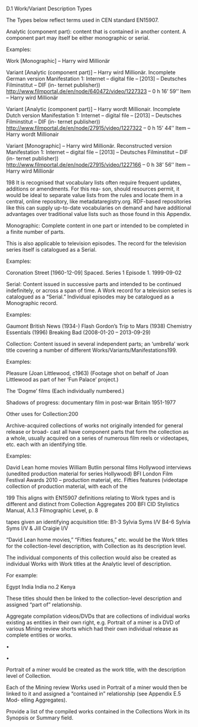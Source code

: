 D.1 Work/Variant Description Types

The Types below reflect terms used in CEN standard EN15907.

Analytic (component part): content that is contained in another content. A component
part may itself be either monographic or serial.

Examples:

Work [Monographic] – Harry wird Millionär

Variant  [Analytic  (component  part)]  –  Harry  wird  Millionär.  Incomplete  German
version
Manifestation 1: Internet – digital file – [2013] – Deutsches Filminstitut – DIF (in-
ternet publisher))
http://www.filmportal.de/en/node/640472/video/1227323 – 0 h 16’ 59’’
Item – Harry wird Millionär

Variant  [Analytic  (component  part)]  –  Harry  wordt  Millionair.  Incomplete  Dutch
version
Manifestation 1: Internet – digital file – [2013] – Deutsches Filminstitut – DIF (in-
ternet publisher))
http://www.filmportal.de/en/node/27915/video/1227322 – 0 h 15’ 44’’
Item – Harry wordt Millionair

Variant [Monographic] – Harry wird Millionär. Reconstructed version
Manifestation 1: Internet – digital file – [2013] – Deutsches Filminstitut – DIF (in-
ternet publisher))
http://www.filmportal.de/en/node/27915/video/1227166 – 0 h 38’ 56’’
Item – Harry wird Millionär

198  It is recognised that vocabulary lists often require frequent updates, additions or amendments. For this rea-
son, should resources permit, it would be ideal to separate value lists from the rules and locate them in a central,
online repository, like metadataregistry.org. RDF-based repositories like this can supply up-to-date vocabularies
on demand and have additional advantages over traditional value lists such as those found in this Appendix.



Monographic:  Complete  content  in  one  part  or  intended  to  be  completed  in  a  finite
number of parts.

This is also applicable to television episodes. The record for the television series itself is
catalogued as a Serial.

Examples:

Coronation Street [1960-12-09]
Spaced. Series 1 Episode 1. 1999-09-02

Serial: Content issued in successive parts and intended to be continued indefinitely, or
across a span of time. A Work record for a television series is catalogued as a “Serial.”
Individual episodes may be catalogued as a Monographic record.

Examples:

Gaumont British News (1934-)
Flash Gordon’s Trip to Mars (1938)
Chemistry Essentials (1996)
Breaking Bad (2008-01-20 – 2013-09-29)

Collection: Content issued in several independent parts; an ‘umbrella’ work title covering
a number of different Works/Variants/Manifestations199.

Examples:

Pleasure (Joan Littlewood, c1963) (Footage shot on behalf of Joan Littlewood as
part of her ‘Fun Palace’ project.)

The ‘Dogme’ films (Each individually numbered.)

Shadows of progress: documentary film in post-war Britain 1951-1977

Other uses for Collection:200

Archive-acquired collections of works not originally intended for general release or broad-
cast all have component parts that form the collection as a whole, usually acquired on a
series of numerous film reels or videotapes, etc. each with an identifying title.

Examples:

David Lean home movies
William Butlin personal films
Hollywood interviews (unedited production material for series Hollywood)
BFI London Film Festival Awards 2010 – production material, etc.
Fifties  features  (videotape  collection  of  production  material,  with  each  of  the

199  This aligns with EN15907 definitions relating to Work types and is different and distinct from Collection Aggregates
200 BFI CID Stylistics Manual, A.1.3 Filmographic Level, p. 8



tapes given an identifying acquisition title:
B1-3 Sylvia Syms I/V
B4-6 Sylvia Syms I/V & Jill Craigie I/V

“David Lean home movies,” “Fifties features,” etc. would be the Work titles for the
collection-level description, with Collection as its description level.

The individual components of this collection would also be created as individual
Works with Work titles at the Analytic level of description.

For example:

Egypt
India
India no.2
Kenya

These  titles  should  then  be  linked  to  the  collection-level  description  and  assigned
“part of” relationship.

Aggregate compilation videos/DVDs that are collections of individual works existing as
entities in their own right, e.g. Portrait of a miner is a DVD of various Mining review shorts
which had their own individual release as complete entities or works.

•

•

Portrait of a miner would be created as the work title, with the description
level of Collection.

Each of the Mining review Works used in Portrait of a miner would then be
linked to it and assigned a “contained in” relationship (see Appendix E.5 Mod-
elling Aggregates).

Provide a list of the compiled works contained in the Collections Work in its Synopsis or
Summary field.
